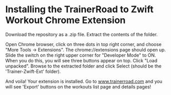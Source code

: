 # Installing the TrainerRoad to Zwift Workout Chrome Extension

Download the repository as a .zip file. 
Extract the contents of the folder.

Open Chrome browser, click on three dots in top right corner, and choose "More Tools -> Extensions".
The chrome://extensions page should open up.
Slide the switch on the right upper corner for "Developer Mode" to ON.
When you do this, you will see three buttons appear on top. Click "Load unpacked".
Browse to the extracted folder and click Select (should be the 'Trainer-Zwift-Ext' folder).

And voila! Your extension is installed. Go to www.trainerroad.com and you will see 'Export' buttons on the workouts list page and details pages!
